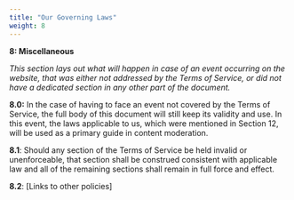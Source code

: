 ```yaml
---
title: "Our Governing Laws"
weight: 8
---
```



**__8: Miscellaneous__**

*This section lays out what will happen in case of an event occurring on the website, that was either not addressed by the Terms of Service, or did not have a dedicated section in any other part of the document.*

**8\.0:** In the case of having to face an event not covered by the Terms of Service, the full body of this document will still keep its validity and use. In this event, the laws applicable to us, which were mentioned in Section 12, will be used as a primary guide in content moderation.

**8\.1**: Should any section of the Terms of Service be held invalid or unenforceable, that section shall be construed consistent with applicable law and all of the remaining sections shall remain in full force and effect.

**8\.2**: \[Links to other policies\]
